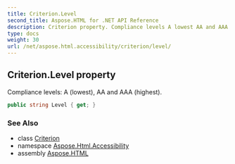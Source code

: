 ```yaml
---
title: Criterion.Level
second_title: Aspose.HTML for .NET API Reference
description: Criterion property. Compliance levels A lowest AA and AAA highest
type: docs
weight: 30
url: /net/aspose.html.accessibility/criterion/level/
---
```

## Criterion.Level property

Compliance levels: A (lowest), AA and AAA (highest).

```csharp
public string Level { get; }
```

### See Also

* class [Criterion](../)
* namespace [Aspose.Html.Accessibility](../../../aspose.html.accessibility/)
* assembly [Aspose.HTML](../../../)
